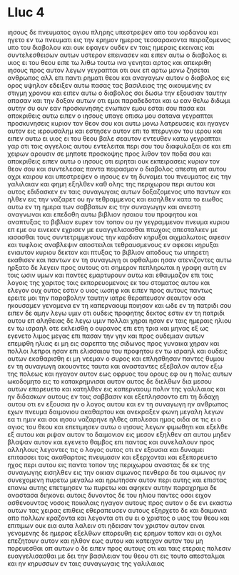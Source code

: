 # Lluc 4
ιησους δε πνευματος αγιου πληρης υπεστρεψεν απο του ιορδανου και ηγετο εν τω πνευματι εις την ερημον
ημερας τεσσαρακοντα πειραζομενος υπο του διαβολου και ουκ εφαγεν ουδεν εν ταις ημεραις εκειναις και συντελεσθεισων αυτων υστερον επεινασεν
και ειπεν αυτω ο διαβολος ει υιος ει του θεου ειπε τω λιθω τουτω ινα γενηται αρτος
και απεκριθη ιησους προς αυτον λεγων γεγραπται οτι ουκ επ αρτω μονω ζησεται ανθρωπος αλλ επι παντι ρηματι θεου
και αναγαγων αυτον ο διαβολος εις ορος υψηλον εδειξεν αυτω πασας τας βασιλειας της οικουμενης εν στιγμη χρονου
και ειπεν αυτω ο διαβολος σοι δωσω την εξουσιαν ταυτην απασαν και την δοξαν αυτων οτι εμοι παραδεδοται και ω εαν θελω διδωμι αυτην
συ ουν εαν προσκυνησης ενωπιον εμου εσται σου πασα
και αποκριθεις αυτω ειπεν ο ιησους υπαγε οπισω μου σατανα γεγραπται προσκυνησεις κυριον τον θεον σου και αυτω μονω λατρευσεις
και ηγαγεν αυτον εις ιερουσαλημ και εστησεν αυτον επι το πτερυγιον του ιερου και ειπεν αυτω ει υιος ει του θεου βαλε σεαυτον εντευθεν κατω
γεγραπται γαρ οτι τοις αγγελοις αυτου εντελειται περι σου του διαφυλαξαι σε
και επι χειρων αρουσιν σε μηποτε προσκοψης προς λιθον τον ποδα σου
και αποκριθεις ειπεν αυτω ο ιησους οτι ειρηται ουκ εκπειρασεις κυριον τον θεον σου
και συντελεσας παντα πειρασμον ο διαβολος απεστη απ αυτου αχρι καιρου
και υπεστρεψεν ο ιησους εν τη δυναμει του πνευματος εις την γαλιλαιαν και φημη εξηλθεν καθ ολης της περιχωρου περι αυτου
και αυτος εδιδασκεν εν ταις συναγωγαις αυτων δοξαζομενος υπο παντων
και ηλθεν εις την ναζαρετ ου ην τεθραμμενος και εισηλθεν κατα το ειωθος αυτω εν τη ημερα των σαββατων εις την συναγωγην και ανεστη αναγνωναι
και επεδοθη αυτω βιβλιον ησαιου του προφητου και αναπτυξας το βιβλιον ευρεν τον τοπον ου ην γεγραμμενον
πνευμα κυριου επ εμε ου εινεκεν εχρισεν με ευαγγελισασθαι πτωχοις απεσταλκεν με ιασασθαι τους συντετριμμενους την καρδιαν κηρυξαι αιχμαλωτοις αφεσιν και τυφλοις αναβλεψιν αποστειλαι τεθραυσμενους εν αφεσει
κηρυξαι ενιαυτον κυριου δεκτον
και πτυξας το βιβλιον αποδους τω υπηρετη εκαθισεν και παντων εν τη συναγωγη οι οφθαλμοι ησαν ατενιζοντες αυτω
ηρξατο δε λεγειν προς αυτους οτι σημερον πεπληρωται η γραφη αυτη εν τοις ωσιν υμων
και παντες εμαρτυρουν αυτω και εθαυμαζον επι τοις λογοις της χαριτος τοις εκπορευομενοις εκ του στοματος αυτου και ελεγον ουχ ουτος εστιν ο υιος ιωσηφ
και ειπεν προς αυτους παντως ερειτε μοι την παραβολην ταυτην ιατρε θεραπευσον σεαυτον οσα ηκουσαμεν γενομενα εν τη καπερναουμ ποιησον και ωδε εν τη πατριδι σου
ειπεν δε αμην λεγω υμιν οτι ουδεις προφητης δεκτος εστιν εν τη πατριδι αυτου
επ αληθειας δε λεγω υμιν πολλαι χηραι ησαν εν ταις ημεραις ηλιου εν τω ισραηλ οτε εκλεισθη ο ουρανος επι ετη τρια και μηνας εξ ως εγενετο λιμος μεγας επι πασαν την γην
και προς ουδεμιαν αυτων επεμφθη ηλιας ει μη εις σαρεπτα της σιδωνος προς γυναικα χηραν
και πολλοι λεπροι ησαν επι ελισσαιου του προφητου εν τω ισραηλ και ουδεις αυτων εκαθαρισθη ει μη νεεμαν ο συρος
και επλησθησαν παντες θυμου εν τη συναγωγη ακουοντες ταυτα
και ανασταντες εξεβαλον αυτον εξω της πολεως και ηγαγον αυτον εως οφρυος του ορους εφ ου η πολις αυτων ωκοδομητο εις το κατακρημνισαι αυτον
αυτος δε διελθων δια μεσου αυτων επορευετο
και κατηλθεν εις καπερναουμ πολιν της γαλιλαιας και ην διδασκων αυτους εν τοις σαββασιν
και εξεπλησσοντο επι τη διδαχη αυτου οτι εν εξουσια ην ο λογος αυτου
και εν τη συναγωγη ην ανθρωπος εχων πνευμα δαιμονιου ακαθαρτου και ανεκραξεν φωνη μεγαλη
λεγων εα τι ημιν και σοι ιησου ναζαρηνε ηλθες απολεσαι ημας οιδα σε τις ει ο αγιος του θεου
και επετιμησεν αυτω ο ιησους λεγων φιμωθητι και εξελθε εξ αυτου και ριψαν αυτον το δαιμονιον εις μεσον εξηλθεν απ αυτου μηδεν βλαψαν αυτον
και εγενετο θαμβος επι παντας και συνελαλουν προς αλληλους λεγοντες τις ο λογος ουτος οτι εν εξουσια και δυναμει επιτασσει τοις ακαθαρτοις πνευμασιν και εξερχονται
και εξεπορευετο ηχος περι αυτου εις παντα τοπον της περιχωρου
αναστας δε εκ της συναγωγης εισηλθεν εις την οικιαν σιμωνος πενθερα δε του σιμωνος ην συνεχομενη πυρετω μεγαλω και ηρωτησαν αυτον περι αυτης
και επιστας επανω αυτης επετιμησεν τω πυρετω και αφηκεν αυτην παραχρημα δε αναστασα διηκονει αυτοις
δυνοντος δε του ηλιου παντες οσοι ειχον ασθενουντας νοσοις ποικιλαις ηγαγον αυτους προς αυτον ο δε ενι εκαστω αυτων τας χειρας επιθεις εθεραπευσεν αυτους
εξηρχετο δε και δαιμονια απο πολλων κραζοντα και λεγοντα οτι συ ει ο χριστος ο υιος του θεου και επιτιμων ουκ εια αυτα λαλειν οτι ηδεισαν τον χριστον αυτον ειναι
γενομενης δε ημερας εξελθων επορευθη εις ερημον τοπον και οι οχλοι επεζητουν αυτον και ηλθον εως αυτου και κατειχον αυτον του μη πορευεσθαι απ αυτων
ο δε ειπεν προς αυτους οτι και ταις ετεραις πολεσιν ευαγγελισασθαι με δει την βασιλειαν του θεου οτι εις τουτο απεσταλμαι
και ην κηρυσσων εν ταις συναγωγαις της γαλιλαιας
